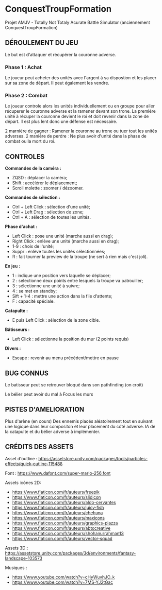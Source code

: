 # ConquestTroupFormation

Projet AMJV - Totally Not Totaly Acurate Battle Simulator (anciennement ConquestTroupFormation)

## DÉROULEMENT DU JEU

Le but est d'attaquer et récupérer la couronne adverse.

### Phase 1 : Achat
Le joueur peut acheter des unités avec l'argent à sa dispostion et les placer sur sa zone de départ. Il peut également les vendre.

### Phase 2 : Combat
Le joueur controle alors les unités individuellement ou en groupe pour aller récuperer le couronne adverse et la ramener devant son trone.
La première unité à récuper la couronne devient le roi et doit revenir dans la zone de départ. Il est plus lent donc une défense est nécessaire.

2 marnière de gagner : Ramener la couronne au trone ou tuer tout les unités adverses.
2 manière de perdre : Ne plus avoir d'unité dans la phase de combat ou la mort du roi.

## CONTROLES

<b>Commandes de la caméra :</b>
- ZQSD : déplacer la caméra;
- Shift : accélérer le déplacement;
- Scroll molette : zoomer / dézoomer.

<b>Commandes de sélection :</b>
- Ctrl + Left Click : sélection d'une unité;
- Ctrl + Left Drag : sélection de zone;
- Ctrl + A : sélection de toutes les unités.

<b>Phase d'achat :</b>
- Left Click : pose une unité (marche aussi en drag);
- Right Click : enlève une unité (marche aussi en drag);
- 1-9 : choix de l'unité;
- Suppr : enlève toutes les unités sélectionnées;
- R : fait tourner la preview de la troupe (ne sert à rien mais c'est joli).

<b>En jeu :</b>
- 1 : indique une position vers laquelle se déplacer;
- 2 : selectionne deux points entre lesquels la troupe va patrouiller;
- 3 : sélectionne une unité à suivre;
- 4 : se met en standby;
- Sift + 1-4 : mettre une action dans la file d'attente;
- F : capacité spéciale.

<b>Catapulte :</b>
- E puis Left Click : sélection de la zone cible.

<b>Bâtisseurs :</b>
- Left Click : sélectionne la position du mur (2 points requis)

<b>Divers : </b>
- Escape : revenir au menu précédent/mettre en pause


## BUG CONNUS

Le batisseur peut se retrouver bloqué dans son pathfinding (on croit)

Le bélier peut avoir du mal à Focus les murs


## PISTES D'AMELIORATION

Plus d'arène (en cours)
Des ennemis placés aléatoirement tout en suivant une logique dans leur compositon et leur placement du côté adverse.
IA de la catapulte et du bélier adverse à implémenter.

## CRÉDITS DES ASSETS

Asset d'outline : https://assetstore.unity.com/packages/tools/particles-effects/quick-outline-115488

Font : https://www.dafont.com/super-mario-256.font

Assets icônes 2D:
-  https://www.flaticon.com/fr/auteurs/freepik
-  https://www.flaticon.com/fr/auteurs/slidicon
-  https://www.flaticon.com/fr/auteurs/aldo-cervantes
-  https://www.flaticon.com/fr/auteurs/juicy-fish
-  https://www.flaticon.com/fr/auteurs/chehuna
-  https://www.flaticon.com/fr/auteurs/maxicons
-  https://www.flaticon.com/fr/auteurs/graphics-plazza
-  https://www.flaticon.com/fr/auteurs/abtocreative
-  https://www.flaticon.com/fr/auteurs/shohanurrahman13
- https://www.flaticon.com/fr/auteurs/vector-squad

Assets 3D : https://assetstore.unity.com/packages/3d/environments/fantasy-landscape-103573

Musiques :
- https://www.youtube.com/watch?v=cHyWuvhJO_k
- https://www.youtube.com/watch?v=7MS-YJ2tGac